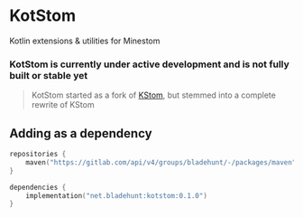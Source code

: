 # KotStom
Kotlin extensions & utilities for Minestom

### KotStom is currently under active development and is not fully built or stable yet

> KotStom started as a fork of [KStom](https://github.com/Project-Cepi/KStom), but stemmed into a complete rewrite of KStom

## Adding as a dependency

```kotlin
repositories {
    maven("https://gitlab.com/api/v4/groups/bladehunt/-/packages/maven")
}

dependencies {
    implementation("net.bladehunt:kotstom:0.1.0")
}
```